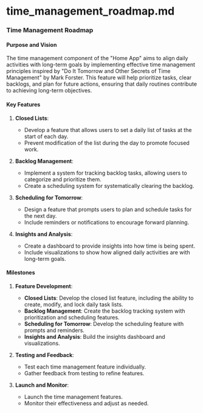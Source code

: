 # time_management_roadmap.md

### Time Management Roadmap

#### Purpose and Vision
The time management component of the "Home App" aims to align daily activities with long-term goals by implementing effective time management principles inspired by "Do It Tomorrow and Other Secrets of Time Management" by Mark Forster. This feature will help prioritize tasks, clear backlogs, and plan for future actions, ensuring that daily routines contribute to achieving long-term objectives.

#### Key Features

1. **Closed Lists**:
   - Develop a feature that allows users to set a daily list of tasks at the start of each day. 
   - Prevent modification of the list during the day to promote focused work.

2. **Backlog Management**:
   - Implement a system for tracking backlog tasks, allowing users to categorize and prioritize them.
   - Create a scheduling system for systematically clearing the backlog.

3. **Scheduling for Tomorrow**:
   - Design a feature that prompts users to plan and schedule tasks for the next day.
   - Include reminders or notifications to encourage forward planning.

4. **Insights and Analysis**:
   - Create a dashboard to provide insights into how time is being spent.
   - Include visualizations to show how aligned daily activities are with long-term goals.

#### Milestones

1. **Feature Development**:
   - **Closed Lists**: Develop the closed list feature, including the ability to create, modify, and lock daily task lists.
   - **Backlog Management**: Create the backlog tracking system with prioritization and scheduling features.
   - **Scheduling for Tomorrow**: Develop the scheduling feature with prompts and reminders.
   - **Insights and Analysis**: Build the insights dashboard and visualizations.

2. **Testing and Feedback**:
   - Test each time management feature individually.
   - Gather feedback from testing to refine features.

3. **Launch and Monitor**:
   - Launch the time management features.
   - Monitor their effectiveness and adjust as needed.

